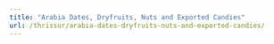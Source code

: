```yaml
---
title: "Arabia Dates, Dryfruits, Nuts and Exported Candies"
url: /thrissur/arabia-dates-dryfruits-nuts-and-exported-candies/
---
```

